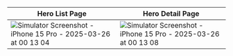 | Hero List Page        | Hero Detail Page                       |
|-----------------------|----------------------------------------|
| ![Simulator Screenshot - iPhone 15 Pro - 2025-03-26 at 00 13 04](https://github.com/user-attachments/assets/4fad0a8c-3f80-46dd-a8ee-9ffb1bd27cf9) | ![Simulator Screenshot - iPhone 15 Pro - 2025-03-26 at 00 13 08](https://github.com/user-attachments/assets/a31f4b0e-296b-4d1a-bc21-e27d012c400f) |

